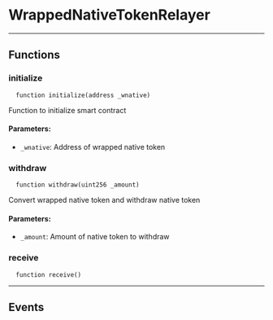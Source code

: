 # WrappedNativeTokenRelayer




___

## Functions

### initialize

```solidity
  function initialize(address _wnative)
```

Function to initialize smart contract



#### Parameters:

- `_wnative`: Address of wrapped native token

### withdraw

```solidity
  function withdraw(uint256 _amount)
```

Convert wrapped native token and withdraw native token



#### Parameters:

- `_amount`: Amount of native token to withdraw

### receive

```solidity
  function receive()
```





___

## Events

